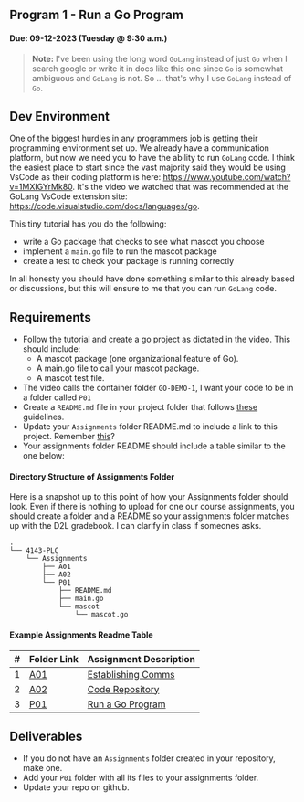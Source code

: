 ## Program 1 - Run a Go Program
#### Due: 09-12-2023 (Tuesday @ 9:30 a.m.) 


>**Note:** I've been using the long word `GoLang` instead of just `Go` when I search google or write it in docs like this one since `Go` is somewhat ambiguous and `GoLang`  is not. So ... that's why I use `GoLang` instead of `Go`.


## Dev Environment

One of the biggest hurdles in any programmers job is getting their programming environment set up. We already have a communication platform, but now we need you to have the ability to run `GoLang` code. I think the easiest place to start since the vast majority said they would be using VsCode as their coding platform is here: https://www.youtube.com/watch?v=1MXIGYrMk80. It's the video we watched that was recommended at the GoLang VsCode extension site: https://code.visualstudio.com/docs/languages/go.

This tiny tutorial has you do the following:

- write a Go package that checks to see what mascot you choose
- implement a `main.go` file to run the mascot package
- create a test to check your package is running correctly

In all honesty you should have done something similar to this already based or discussions, but this will ensure to me that you can run `GoLang` code.


## Requirements

- Follow the tutorial and create a go project as dictated in the video. This should include:
  - A mascot package (one organizational feature of Go).
  - A main.go file to call your mascot package.
  - A mascot test file. 
- The video calls the container folder `GO-DEMO-1`, I want your code to be in a folder called `P01`
- Create a `README.md` file in your project folder that follows [these](../../Resources/03-Readmees/README.md) guidelines. 
- Update your `Assignments` folder README.md to include a link to this project. Remember [this](../A02/README.md)?
- Your assignments folder README should include a table similar to the one below: 

#### Directory Structure of Assignments Folder

Here is a snapshot up to this point of how your Assignments folder should 
look. Even if there is nothing to upload for one our course assignments, 
you should create a folder and a README so your assignments folder matches 
up with the D2L gradebook. I can clarify in class if someones asks.

```
.
└── 4143-PLC
    └── Assignments
        ├── A01
        ├── A02
        └── P01
            ├── README.md
            ├── main.go
            └── mascot
                └── mascot.go
```


#### Example Assignments Readme Table
|   #   | Folder Link             | Assignment Description                 |
| :---: | ----------------------- | -------------------------------------- |
|   1   | [A01](../A01/README.md) | [Establishing Comms](../A01/README.md) |
|   2   | [A02](../A02/README.md) | [Code Repository](../A02/README.md)    |
|   3   | [P01](../P01/README.md) | [Run a Go Program](../P01/README.md)   |





## Deliverables

- If you do not have an `Assignments` folder created in your repository, make one.
- Add your `P01` folder with all its files to your assignments folder.
- Update your repo on github. 
